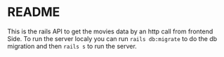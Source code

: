 # README

This is the rails API to get the movies data by an http call from frontend Side.
To run the server localy you can run 
```rails db:migrate```
to do the db migration and then 
```rails s```
to run the server.
